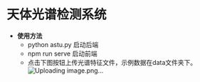 # 天体光谱检测系统

- **使用方法**
  - python astu.py 启动后端
  - npm run serve 启动前端
  - 点击下图按钮上传光谱特征文件，示例数据在data文件夹下。
![Uploading image.png…]()
